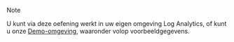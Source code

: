 > [!NOTE]
> U kunt via deze oefening werkt in uw eigen omgeving Log Analytics, of kunt u onze [Demo-omgeving](https://portal.loganalytics.io/demo), waaronder volop voorbeeldgegevens.
